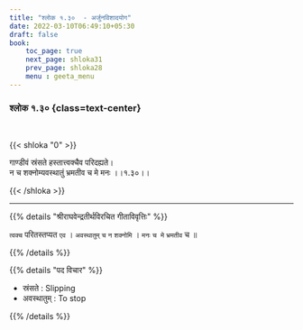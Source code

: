 ```yaml
---
title: "श्लोक १.३०  - अर्जुनविशादयोग"
date: 2022-03-10T06:49:10+05:30
draft: false
book:
    toc_page: true
    next_page: shloka31
    prev_page: shloka28
    menu : geeta_menu
---
```


### श्लोक १.३० {class=text-center}

<br/>

{{< shloka  "0"  >}}

गाण्डीवं स्रंसते हस्तात्त्वक्चैव परिदह्यते।  
न च शक्नोम्यवस्थातुं भ्रमतीव च मे मनः ।।१.३०।।

{{< /shloka >}}

---

{{% details "श्रीराघवेन्द्रतीर्थविरचित गीताविवृत्तिः" %}}

`त्वक्च` परितस्तप्यत `एव` । `अवस्थातुम्` `च` `न`
`शक्नोमि` । `मनः` `च मे` `भ्रमतीव` च ॥ 

{{% /details %}}


{{% details "पद विचार" %}}
- स्रंसते : Slipping
- अवस्थातुम् : To stop

{{% /details %}}